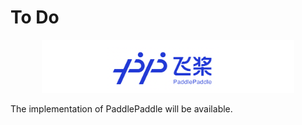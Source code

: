 # To Do

<div align=center> <img width=80% height=80% src="https://github.com/huzhengdongcs/DAC-DETR/blob/main/paddle/figs/logo.png"/></div>

The implementation of PaddlePaddle will be available.
